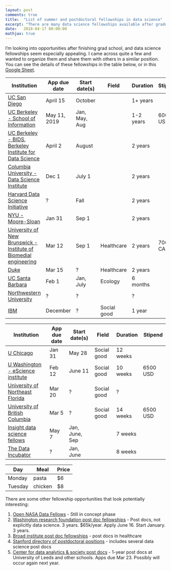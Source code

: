 ```yaml
---
layout: post
comments: true
title:  "List of summer and postdoctoral fellowships in data science"
excerpt: "There are many data science fellowships available after graduate school, so I organized details about the ones I have found as a potentially useful resource for myself and others."
date:   2018-04-17 00:00:00
mathjax: true
---
```


I’m looking into opportunities after finishing grad school, and data science fellowships seem especially appealing. I came across quite a few and wanted to organize them and share them with others in a similar position. You can see the details of these fellowships in the table below, or in this [Google Sheet](https://docs.google.com/spreadsheets/d/1VJEYwI0vFjyA3iC46CtHX4mgAWEcd9EWzaqdu9ebOYM/edit?usp=sharing).

|**Institution**                                                       |  **App due date**  |  **Start date(s)**  |  **Field**        |  **Duration**   |  **Stipend**    
|------------------------------------------------------------------|----------------|-----------------|---------------|-------------|-------------
|[UC San Diego](http://qi.ucsd.edu/dsfellows/)                                                      |  April 15      |  October        |               |  1+ years   | 
|[UC Berkeley - School of Information](https://www.ischool.berkeley.edu/about/ischooljobs/datascipostdoc)                               |  May 11, 2019  |  Jan, May, Aug  |               |  1-2 years  |  60000 USD 
|[UC Berkeley - BIDS, Berkeley Institute for Data Science](https://bids.berkeley.edu/call-data-science-fellow-applications)           |  April 2       |  August         |               |  2 years    | 
|[Columbia University - Data Science Institute](http://datascience.columbia.edu/post-doctoral-fellows-program)                      |  Dec 1         |  July 1         |               |  2 years    | 
|[Harvard Data Science Initiative](https://datascience.harvard.edu/data-science-postdoctoral-fellows)                                   |  ?             |  Fall           |               |  2 years    | 
|[NYU - Moore-Sloan](https://cds.nyu.edu/nyu-moore-sloan-data-science-fellows/)                                                 |  Jan 31        |  Sep 1          |               |  2 years    | 
|[University of New Brunswick - Institute of Biomedial engineering](https://iussp.org/sites/default/files/Health%20Analytics%20Postdoctoral%20Fellowship%20with%20UNB-GNB%202018.pdf)  |  Mar 12        |  Sep 1          |  Healthcare   |  2 years    |  70000 CAD  |  
|[Duke](https://forge.duke.edu/news/funding-opportunity-2018-doctoral-and-postdoctoral-scholarships-health-data-science)                                                              |  Mar 15        |  ?              |  Healthcare   |  2 years    | 
|[UC Santa Barbara](https://www.nceas.ucsb.edu/content/data-science-fellowship-opportunities)                                                  |  Feb 1         |  Jan, July      |  Ecology      |  6 months   | 
|[Northwestern University](https://datascience.northwestern.edu/opportunities/)                                           |  ?             |  ?              |               |  ?          | 
|[IBM](https://researcher.watson.ibm.com/researcher/view_group_subpage.php?id=7268)                                                               |  December      |  ?              |  Social good  |  1 year     | 


|**Institution**                           |  **App due date**     |  **Start date(s)**      |  **Field**           |  **Duration**     |  **Stipend**   |
| ---------------------------------------- | --------------------- | ----------------------- | -------------------- | ----------------- | -------------- |
|[U Chicago](https://dssg.uchicago.edu/)                          |  Jan 31        |  May 28          |  Social good  |  12 weeks  | 
|[U Washington - eScience institute](http://escience.washington.edu/get-involved/incubator-programs/data-science-for-social-good/)  |  Feb 12        |  June 11         |  Social good  |  10 weeks  |  6500 USD  | 
|[University of Northeast Florida](http://dssg.unf.edu/)    |  Mar 20        |  ?               |  Social good  |  ?         | 
|[University of British Columbia](https://dsi.ubc.ca/2018-dssg-program)     |  Mar 5         |  ?               |  Social good  |  14 weeks  |  6500 USD
|[Insight data science fellows](https://www.insightdatascience.com/apply)       |  May 7         |  Jan, June, Sep  |               |  7 weeks |
|[The Data Incubator](https://www.thedataincubator.com/fellowship.html)                 |  ?             |  Jan, June       |               |  8 weeks| 



| Day     | Meal    | Price |
| --------|---------|-------|
| Monday  | pasta   | $6    |
| Tuesday | chicken | $8    |

There are some other fellowship opportunities that look potentially interesting:

1. [Open NASA Data Fellows](https://open.nasa.gov/explore/data-fellows/) - Still in concept phase
2. [Washington research foundation post doc fellowships](http://www.wrfseattle.org/details-eligibility.php) - Post docs, not explicitly data science. 3 years. $65k/year. Apply June 16. Start January. 3 years.
3. [Broad institute post doc fellowships](https://www.broadinstitute.org/scientists/postdoctoral-fellowships) - post docs in healthcare
4. [Stanford directory of postdoctoral positions](https://postdocs.stanford.edu/prospective/opportunities/open-postdoctoral-position-faculty-mentor-carmichael-suzan-0) - includes several data science post docs
5. [Center for data analytics & society post docs](https://lida.leeds.ac.uk/news/data-analytics-society-postdoctoral-fellowships-available/) - 1-year post docs at University of Leeds and other schools. Apps due Mar 23. Possibly will occur again next year.